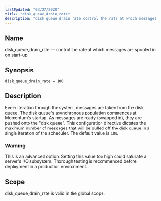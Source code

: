 ```yaml
---
lastUpdated: "03/27/2020"
title: "disk_queue_drain_rate"
description: "disk queue drain rate control the rate at which messages are spooled in on start up disk queue drain rate 100 Every iteration through the system messages are taken from the disk queue The disk queue's asynchronous population commences at Momentum's startup As messages are ready swapped in they are..."
---
```


<a name="conf.ref.disk_queue_drain_rate"></a> 
## Name

disk_queue_drain_rate — control the rate at which messages are spooled in on start-up

## Synopsis

`disk_queue_drain_rate = 100`

<a name="idp24262256"></a> 
## Description

Every iteration through the system, messages are taken from the disk queue. The disk queue's asynchronous population commences at Momentum's startup. As messages are ready (swapped in), they are pushed onto the "disk queue". This configuration directive dictates the maximum number of messages that will be pulled off the disk queue in a single iteration of the scheduler. The default value is `100`.

### Warning

This is an advanced option. Setting this value too high could saturate a server's I/O subsystem. Thorough testing is recommended before deployment in a production environment.

<a name="idp24266000"></a> 
## Scope

disk_queue_drain_rate is valid in the global scope.